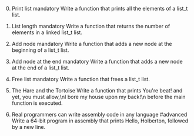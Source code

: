 0. Print list
mandatory
Write a function that prints all the elements of a list_t list.

1. List length
mandatory
Write a function that returns the number of elements in a linked list_t list.

2. Add node
mandatory
Write a function that adds a new node at the beginning of a list_t list.

3. Add node at the end
mandatory
Write a function that adds a new node at the end of a list_t list.

4. Free list
mandatory
Write a function that frees a list_t list.

5. The Hare and the Tortoise
Write a function that prints You're beat! and yet, you must allow,\nI bore my house upon my back!\n before the main function is executed.

6. Real programmers can write assembly code in any language
#advanced
Write a 64-bit program in assembly that prints Hello, Holberton, followed by a new line.
